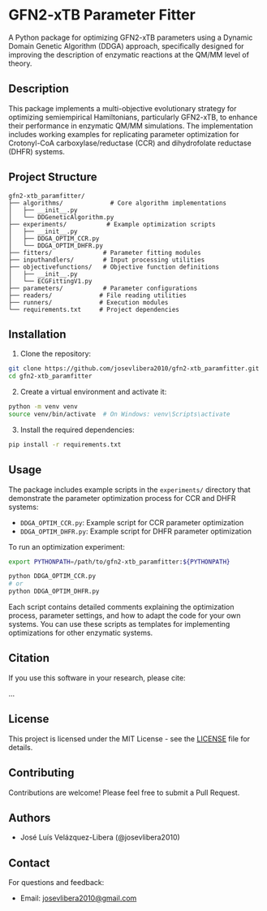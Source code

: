 # GFN2-xTB Parameter Fitter

A Python package for optimizing GFN2-xTB parameters using a Dynamic Domain Genetic Algorithm (DDGA) approach, specifically designed for improving the description of enzymatic reactions at the QM/MM level of theory.

## Description

This package implements a multi-objective evolutionary strategy for optimizing semiempirical Hamiltonians, particularly GFN2-xTB, to enhance their performance in enzymatic QM/MM simulations. The implementation includes working examples for replicating parameter optimization for Crotonyl-CoA carboxylase/reductase (CCR) and dihydrofolate reductase (DHFR) systems.

## Project Structure

```
gfn2-xtb_paramfitter/
├── algorithms/             # Core algorithm implementations
│   ├── __init__.py
│   └── DDGeneticAlgorithm.py
├── experiments/           # Example optimization scripts
│   ├── __init__.py
│   ├── DDGA_OPTIM_CCR.py
│   └── DDGA_OPTIM_DHFR.py
├── fitters/              # Parameter fitting modules
├── inputhandlers/        # Input processing utilities
├── objectivefunctions/   # Objective function definitions
│   ├── __init__.py
│   └── ECGFittingV1.py
├── parameters/           # Parameter configurations
├── readers/             # File reading utilities
├── runners/             # Execution modules
└── requirements.txt     # Project dependencies
```

## Installation

1. Clone the repository:
```bash
git clone https://github.com/josevlibera2010/gfn2-xtb_paramfitter.git
cd gfn2-xtb_paramfitter
```

2. Create a virtual environment and activate it:
```bash
python -m venv venv
source venv/bin/activate  # On Windows: venv\Scripts\activate
```

3. Install the required dependencies:
```bash
pip install -r requirements.txt
```

## Usage

The package includes example scripts in the `experiments/` directory that demonstrate the parameter optimization process for CCR and DHFR systems:

- `DDGA_OPTIM_CCR.py`: Example script for CCR parameter optimization
- `DDGA_OPTIM_DHFR.py`: Example script for DHFR parameter optimization

To run an optimization experiment:

```bash
export PYTHONPATH=/path/to/gfn2-xtb_paramfitter:${PYTHONPATH}

python DDGA_OPTIM_CCR.py
# or
python DDGA_OPTIM_DHFR.py
```

Each script contains detailed comments explaining the optimization process, parameter settings, and how to adapt the code for your own systems. You can use these scripts as templates for implementing optimizations for other enzymatic systems.

## Citation

If you use this software in your research, please cite:

...

## License

This project is licensed under the MIT License - see the [LICENSE](LICENSE) file for details.

## Contributing

Contributions are welcome! Please feel free to submit a Pull Request.

## Authors

- José Luís Velázquez-Libera (@josevlibera2010)

## Contact

For questions and feedback:
- Email: josevlibera2010@gmail.com
